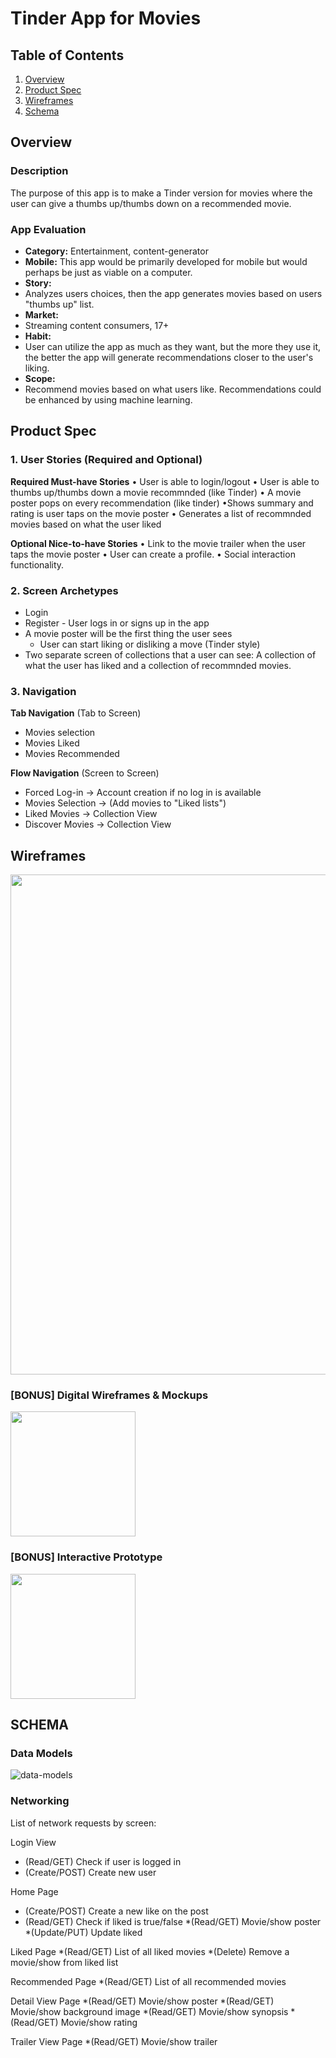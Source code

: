 # Tinder App for Movies

## Table of Contents
1. [Overview](#Overview)
2. [Product Spec](#Product-Spec)
3. [Wireframes](#Wireframes)
4. [Schema](#Schema)

## Overview
### Description
The purpose of this app is to make a Tinder version for movies where the user can give a thumbs up/thumbs down on a recommended movie. 

### App Evaluation
- **Category:** Entertainment, content-generator
- **Mobile:** This app would be primarily developed for mobile but would perhaps be just as viable on a computer.
- **Story:** 
- Analyzes users choices, then the app generates movies based on users "thumbs up" list.
- **Market:** 
- Streaming content consumers, 17+
- **Habit:** 
- User can utilize the app as much as they want, but the more they use it, the better the app will generate recommendations closer to the user's liking.
- **Scope:** 
- Recommend movies based on what users like. Recommendations could be enhanced by using machine learning.

## Product Spec
### 1. User Stories (Required and Optional)

**Required Must-have Stories**
• User is able to login/logout
• User is able to thumbs up/thumbs down a movie recommnded (like Tinder)
• A movie poster pops on every recommendation (like tinder)
•Shows summary and rating is user taps on the movie poster
• Generates a list of recommnded movies based on what the user liked

**Optional Nice-to-have Stories**
• Link to the movie trailer when the user taps the movie poster
• User can create a profile.
• Social interaction functionality.

### 2. Screen Archetypes

* Login
* Register - User logs in or signs up in the app
* A movie poster will be the first thing the user sees
    * User can start liking or disliking a move (Tinder style)
* Two separate screen of collections that a user can see: A collection of what the user has liked and a collection of recommnded movies.

### 3. Navigation

**Tab Navigation** (Tab to Screen)

* Movies selection
* Movies Liked
* Movies Recommended

**Flow Navigation** (Screen to Screen)

* Forced Log-in -> Account creation if no log in is available
* Movies Selection -> (Add movies to "Liked lists")
* Liked Movies -> Collection View
* Discover Movies -> Collection View

## Wireframes

<img src="[img here]" width=800><br>

### [BONUS] Digital Wireframes & Mockups
<img src="[img here]" height=200>

### [BONUS] Interactive Prototype
<img src="[img here]" width=200>

## SCHEMA

### Data Models

![data-models](https://user-images.githubusercontent.com/100539328/197395419-f10f2543-f761-4480-94e6-a4191e51948e.png)

### Networking

List of network requests by screen:

Login View
- (Read/GET) Check if user is logged in
- (Create/POST) Create new user

Home Page
- (Create/POST) Create a new like on the post
- (Read/GET) Check if liked is true/false
*(Read/GET) Movie/show poster
*(Update/PUT) Update liked

Liked Page
*(Read/GET) List of all liked movies
*(Delete) Remove a movie/show from liked list

Recommended Page
*(Read/GET) List of all recommended movies

Detail View Page
*(Read/GET) Movie/show poster
*(Read/GET) Movie/show background image
*(Read/GET) Movie/show synopsis
*(Read/GET) Movie/show rating

Trailer View Page
*(Read/GET) Movie/show trailer
